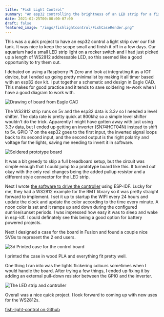 ```yaml
---
title: "Fish Light Control"
summary: "An esp32 controlling the brightness of an LED strip for a fish tank."
date: 2021-02-25T00:00:00-07:00
draft: false
featured_image: "/imgs/fishlightcontrol/FishCaseRender.png"
---
```


This was a quick project to have an esp32 control a light strip over our fish tank.  It was nice to keep the scope small and finish it off in a few days.  Our aquarium had a small LED strip light on a rocker switch and I had just picked up a length of WS2812 addressable LED, so this seemed like a good opportunity to try them out.

I debated on using a Raspberry Pi Zero and look at integrating it as a IOT device, but I ended up going pretty minimalist by making it all timer based with an esp32 dev kit.  I put together a schematic and design in Eagle CAD.  This makes for good practice and it tends to save soldering re-work when I have a good diagram to work with.

![Drawing of board from Eagle CAD](/imgs/fishlightcontrol/FishControlBoard.png)

The WS2812 strip runs on 5v and the esp32 data is 3.3v so I needed a level shifter.  The data rate is pretty quick at 800khz so a simple level shifter wouldn't do the trick.  Apparently I might have gotten away with just using 3.3v data, but I ended up getting an inverter (SN74HCT04N) instead to shift to 5v.  GPIO 17 on the esp32 goes to the first input, the inverted signal loops back to its second input, and the second output is the right polarity and voltage for the lights, saving me needing to invert it in software.

![Soldered prototype board](/imgs/fishlightcontrol/FishControlBoardSoldered.png)

It was a bit greedy to skip a full breadboard setup, but the circuit was simple enough that I could jump to a prototype board like this.  It turned out okay with the only real changes being the added pullup resistor and a different style connector for the LED strip.

Next I wrote [the software to drive the controller](https://github.com/ataboo/fish-light-control) using ESP-IDF.  Lucky for me, they had a WS2812 example for the RMT library so it was pretty straight forward to implement.  I set it up to startup the WIFI every 24 hours and update the clock and update the color according to the time every minute.  A noon color is set and it ramps up and down during the configured sunrise/sunset periods.  I was impressed how easy it was to sleep and wake in esp-idf.  I could definately see this being a good option for battery powered projects.

Next I designed a case for the board in Fusion and found a couple nice SVGs to represent the 2 end users.

![3d Printed case for the control board](/imgs/fishlightcontrol/FishControlCasePrinted.png)

I printed the case in wood PLA and everything fit pretty well.

One thing I ran into was the lights flickering colours sometimes when I would handle the board.  After trying a few things, I ended up fixing it by adding an external pull-down resistor between the GPIO and the inverter.

![The LED strip and controller](/imgs/fishlightcontrol/FishControlLightAndController.png)

Overall was a nice quick project.  I look forward to coming up with new uses for the WS2812s.

[fish-light-control on Github](https://github.com/ataboo/fish-light-control)


